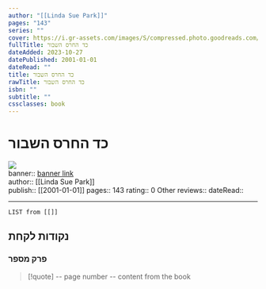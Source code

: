 ```yaml
---
author: "[[Linda Sue Park]]"
pages: "143"
series: ""
cover: https://i.gr-assets.com/images/S/compressed.photo.goodreads.com/books/1443286713l/26819969._SY475_.jpg
fullTitle: כד החרס השבור
dateAdded: 2023-10-27
datePublished: 2001-01-01
dateRead: ""
title: כד החרס השבור
rawTitle: כד החרס השבור
isbn: ""
subtitle: ""
cssclasses: book
---
```

# כד החרס השבור

![](https:&#x2F;&#x2F;i.gr-assets.com&#x2F;images&#x2F;S&#x2F;compressed.photo.goodreads.com&#x2F;books&#x2F;1443286713l&#x2F;26819969._SY475_.jpg)  
banner:: [banner link](https:&#x2F;&#x2F;i.gr-assets.com&#x2F;images&#x2F;S&#x2F;compressed.photo.goodreads.com&#x2F;books&#x2F;1443286713l&#x2F;26819969._SY475_.jpg)  
author:: [[Linda Sue Park]]  
publish:: [[2001-01-01]]
pages:: 143
rating:: 0 
Other reviews:: 
dateRead:: 

<hr  style="clear:both"/>



```dataview
LIST from [[]]
```

## נקודות לקחת 

### פרק מספר
> [!quote] -- page number -- 
>  content from the book




```